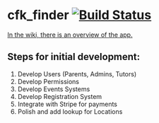 cfk_finder [![Build Status](https://semaphoreapp.com/api/v1/projects/91c51770-89b6-4e12-8676-8c6cafa3ee22/290146/shields_badge.svg)](https://semaphoreapp.com/codeforkids/cfk_finder)
==========
[In the wiki, there is an overview of the app.](https://github.com/CodeForKids/cfk_finder/wiki)

Steps for initial development:
---

1. Develop Users (Parents, Admins, Tutors)
2. Develop Permissions
3. Develop Events Systems
4. Develop Registration System
5. Integrate with Stripe for payments
6. Polish and add lookup for Locations
